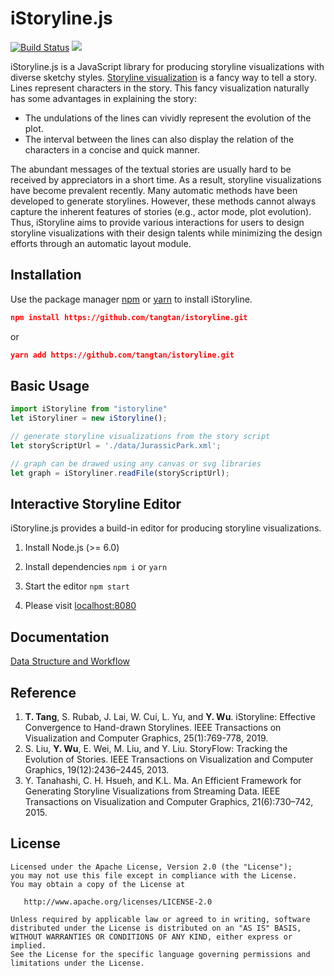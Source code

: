 # iStoryline.js

<p align="left">
    <a href='#'><img src='https://travis-ci.org/meolu/walle-web.svg?branch=master' alt="Build Status"></a>  
    <a href='#'><img src='https://badges.gitter.im/Join%20Chat.svg'></a>
</p>

iStoryline.js is a JavaScript library for producing storyline visualizations with diverse sketchy styles. [Storyline visualization](https://xkcd.com/657/) is a fancy way to tell a story. Lines represent characters in the story. This fancy visualization naturally has some advantages in explaining the story:

* The undulations of the lines can vividly represent the evolution of the plot.
* The interval between the lines can also display the relation of the characters in a concise and quick manner. 

The abundant messages of the textual stories are usually hard to be received by appreciators in a short time. As a result, storyline visualizations have become prevalent recently. Many automatic methods have been developed to generate storylines. However, these methods cannot always capture the inherent features of stories (e.g., actor mode, plot evolution). Thus, iStoryline aims to provide various interactions for users to design storyline visualizations with their design talents while minimizing the design efforts through an automatic layout module.

## Installation

Use the package manager [npm](https://docs.npmjs.com/cli/install) or [yarn](https://yarnpkg.com/lang/en/docs/cli/add/) to install iStoryline.

```Json
npm install https://github.com/tangtan/istoryline.git
```

or

```Json
yarn add https://github.com/tangtan/istoryline.git
```

## Basic Usage

```JavaScript
import iStoryline from "istoryline"
let iStoryliner = new iStoryline();

// generate storyline visualizations from the story script
let storyScriptUrl = './data/JurassicPark.xml';

// graph can be drawed using any canvas or svg libraries
let graph = iStoryliner.readFile(storyScriptUrl);
```

## Interactive Storyline Editor

iStoryline.js provides a build-in editor for producing storyline visualizations.

1. Install Node.js (>= 6.0)
2. Install dependencies `npm i` or `yarn`

3. Start the editor `npm start`

4. Please visit [localhost:8080](http://localhost:8080)

## Documentation

[Data Structure and Workflow](https://github.com/tangtan/istoryline/wiki/Data-Structure-and-Workflow)

## Reference

1. **T. Tang**, S. Rubab, J. Lai, W. Cui, L. Yu, and **Y. Wu**. iStoryline: Effective Convergence to Hand-drawn Storylines. IEEE Transactions on Visualization and Computer Graphics, 25(1):769-778, 2019.
2. S. Liu, **Y. Wu**, E. Wei, M. Liu, and Y. Liu. StoryFlow: Tracking the Evolution of Stories. IEEE Transactions on Visualization and Computer Graphics, 19(12):2436–2445, 2013.
3. Y. Tanahashi, C. H. Hsueh, and K.L. Ma. An Efficient Framework for Generating Storyline Visualizations from Streaming Data. IEEE Transactions on Visualization and Computer Graphics, 21(6):730–742, 2015.

## License

    Licensed under the Apache License, Version 2.0 (the "License");
    you may not use this file except in compliance with the License.
    You may obtain a copy of the License at
    
       http://www.apache.org/licenses/LICENSE-2.0
    
    Unless required by applicable law or agreed to in writing, software
    distributed under the License is distributed on an "AS IS" BASIS,
    WITHOUT WARRANTIES OR CONDITIONS OF ANY KIND, either express or implied.
    See the License for the specific language governing permissions and
    limitations under the License.
